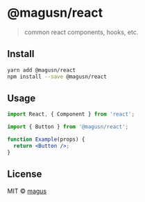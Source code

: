 # @magusn/react

> common react components, hooks, etc.

## Install

```bash
yarn add @magusn/react
npm install --save @magusn/react
```

## Usage

```jsx
import React, { Component } from 'react';

import { Button } from '@magusn/react';

function Example(props) {
  return <Button />;
}
```

## License

MIT © [magus](https://github.com/magus)
